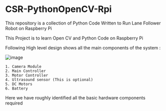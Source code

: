 # CSR-PythonOpenCV-Rpi
This repository is a collection of Python Code Written to Run Lane Follower Robot on Raspberry Pi

This Project is to learn Open CV and Python Code on Raspberry Pi

Following High level design shows all the main components of the system :

![image](https://user-images.githubusercontent.com/39213721/166169563-e0ed10c1-bdd7-4b9b-b127-54b4f9ece58f.png)


	1. Camera Module
	2. Main Controller 
	3. Motor Controller
	4. Ultrasound sensor (This is optional)
	5. DC Motors
	6. Battery
	
Here we have roughly identified all the basic hardware components required

